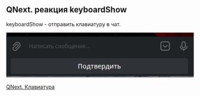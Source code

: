 ## QNext. реакция keyboardShow

keyboardShow - отправить клавиатуру в чат.

![](./1.png)





[QNext. Клавиатура](/docs-test/admin/keyboard-about)

